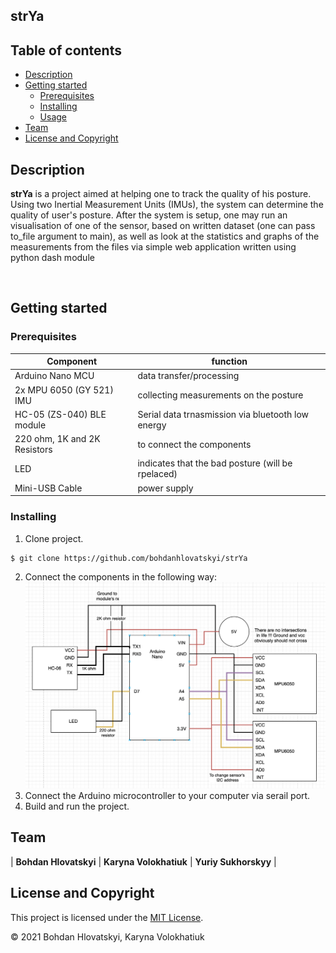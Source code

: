 ## strYa

## Table of contents
 - [Description](#description)
 - [Getting started](#getting-started)
   - [Prerequisites](#prerequisites)
   - [Installing](#installing)
   - [Usage](#usage)
 - [Team](#team)
 - [License and Copyright](license-and-copyright)

## Description
**strYa** is a project aimed at helping one to track the quality of his posture. Using two Inertial Measurement Units (IMUs), the system can determine the quality of user's posture. After the system is setup, one may run an visualisation of one of the sensor, based on written dataset (one can pass to_file argument to main), as well as look at the statistics and graphs of the measurements from the files via simple web application written using python dash module

<br>

## Getting started

### Prerequisites
| **Component**                 | **function**                            |
|------------------------------	|---------------------------------------	|
| Arduino Nano MCU    	        | data transfer/processing              	|
| 2x MPU 6050 (GY 521) IMU      | collecting measurements on the posture  |
| HC-05 (ZS-040) BLE module     | Serial data trnasmission via bluetooth low energy |
| 220 ohm, 1K and 2K Resistors                 | to connect the components                        |
| LED                           | indicates that the bad posture (will be rpelaced) |
| Mini-USB Cable               	| power supply                           	|

### Installing
  1. Clone project.
  ```bash
  $ git clone https://github.com/bohdanhlovatskyi/strYa  
  ```
  2. Connect the components in the following way: ![Alt text](wiki/schematic.png?raw=true "Title")
  3. Connect the Arduino microcontroller to your computer via serail port.
  4. Build and run the project.

## Team
| **Bohdan Hlovatskyi** | **Karyna Volokhatiuk** | **Yuriy Sukhorskyy** |

## License and Copyright
This project is licensed under the [MIT License](https://choosealicense.com/licenses/mit/).

© 2021 Bohdan Hlovatskyi, Karyna Volokhatiuk